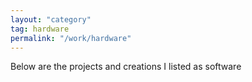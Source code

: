 ```yaml
---
layout: "category"
tag: hardware
permalink: "/work/hardware"
---
```

<p>Below are the projects and creations I listed as software</p>
